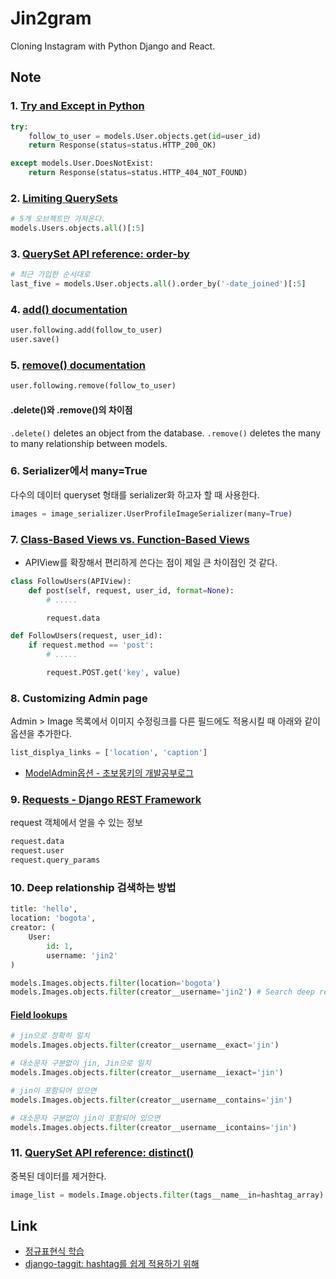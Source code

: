 # Jin2gram
Cloning Instagram with Python Django and React.

## Note

### 1. [Try and Except in Python](http://www.pythonforbeginners.com/error-handling/python-try-and-except)

```python
try:
    follow_to_user = models.User.objects.get(id=user_id)
    return Response(status=status.HTTP_200_OK)

except models.User.DoesNotExist:
    return Response(status=status.HTTP_404_NOT_FOUND)
```

### 2. [Limiting QuerySets](https://docs.djangoproject.com/en/1.11/topics/db/queries/#limiting-querysets)

```python
# 5개 오브젝트만 가져온다.
models.Users.objects.all()[:5]
```

### 3. [QuerySet API reference: order-by](https://docs.djangoproject.com/en/2.0/ref/models/querysets/#order-by)

```python
# 최근 가입한 순서대로
last_five = models.User.objects.all().order_by('-date_joined')[:5]
```

### 4. [add() documentation](https://docs.djangoproject.com/en/1.11/ref/models/relations/#django.db.models.fields.related.RelatedManager.add)

```python
user.following.add(follow_to_user)
user.save()
```

### 5. [remove() documentation](https://docs.djangoproject.com/en/1.11/ref/models/relations/#django.db.models.fields.related.RelatedManager.remove)

```python
user.following.remove(follow_to_user)
```

#### .delete()와 .remove()의 차이점
`.delete()` deletes an object from the database. 
`.remove()` deletes the many to many relationship between models.

### 6. Serializer에서 many=True
다수의 데이터 queryset 형태를 serializer화 하고자 할 때 사용한다.

```python
images = image_serializer.UserProfileImageSerializer(many=True)
```

### 7. [Class-Based Views vs. Function-Based Views](https://simpleisbetterthancomplex.com/article/2017/03/21/class-based-views-vs-function-based-views.html)

- APIView를 확장해서 편리하게 쓴다는 점이 제일 큰 차이점인 것 같다.

```python
class FollowUsers(APIView):
    def post(self, request, user_id, format=None):
        # .....

        request.data
```

```python
def FollowUsers(request, user_id):
    if request.method == 'post':
        # .....

        request.POST.get('key', value)
```

### 8. Customizing Admin page
Admin > Image 목록에서 이미지 수정링크를 다른 필드에도 적용시킬 때 아래와 같이 옵션을 추가한다.

```python
list_displya_links = ['location', 'caption']
```

- [ModelAdmin옵션 - 초보몽키의 개발공부로그](https://wayhome25.github.io/django/2017/03/22/django-ep8-django-admin/)

### 9. [Requests - Django REST Framework](http://www.django-rest-framework.org/api-guide/requests/)

request 객체에서 얻을 수 있는 정보

```python
request.data
request.user
request.query_params
```

### 10. Deep relationship 검색하는 방법

```python
title: 'hello',
location: 'bogota',
creator: (
    User:
        id: 1,
        username: 'jin2'
)

models.Images.objects.filter(location='bogota')
models.Images.objects.filter(creator__username='jin2') # Search deep relationship
```

#### [Field lookups](https://docs.djangoproject.com/en/1.11/topics/db/queries/#field-lookups)

```python
# jin으로 정확히 일치
models.Images.objects.filter(creator__username__exact='jin')

# 대소문자 구분없이 jin, Jin으로 일치
models.Images.objects.filter(creator__username__iexact='jin')

# jin이 포함되어 있으면
models.Images.objects.filter(creator__username__contains='jin')

# 대소문자 구분없이 jin이 포함되어 있으면
models.Images.objects.filter(creator__username__icontains='jin')
```

### 11. [QuerySet API reference: distinct()](https://docs.djangoproject.com/en/2.0/ref/models/querysets/#distinct)
중복된 데이터를 제거한다.

```python
image_list = models.Image.objects.filter(tags__name__in=hashtag_array).distinct()
```

## Link
- [정규표현식 학습](https://regexone.com/)
- [django-taggit: hashtag를 쉽게 적용하기 위해](https://github.com/alex/django-taggit)